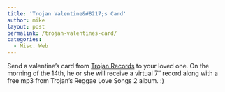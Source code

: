 ```yaml
---
title: 'Trojan Valentine&#8217;s Card'
author: mike
layout: post
permalink: /trojan-valentines-card/
categories:
  - Misc. Web
---
```

Send a valentine&#8217;s card from [Trojan Records][1] to your loved one. On the morning of the 14th, he or she will receive a virtual 7&#8243; record along with a free mp3 from Trojan&#8217;s Reggae Love Songs 2 album. :)

 [1]: http://www.trojanrecords.com/valentine
